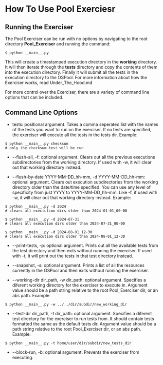 # How To Use Pool Exerciesr

## Running the Exerciser

The Pool Exerciser can be run with no options by navigating to the root directory **Pool_Exerciser** and running the command:

```
$ python __main__.py
```

This will create a timestamped execution directory in the **working** directory. It will then iterate
through the **tests** directory and copy the contents of them into the execution directory. Finally it
will submit all the tests in the execution directory to the OSPool. For more information about how
the Exerciser works, read Under_The_Hood.md

For more control over the Exerciser, there are a variety of command line options that can be
included.

## Command Line Options

- tests: positional argument. Takes a comma seperated list with the names of the tests you want
to run on the exerciser. If no tests are specified, the exerciser will execute all the tests in the
tests dir. Example:

```
$ python __main__.py checksum
# only the checksum test will be run
```

- --flush-all, -f: optional argument. Clears out all the previous executions subdirectories from
the working directory. If used with -w, it will clear out that working directory instead.

- --flush-by-date YYYY-MM-DD_hh-mm, -d YYYY-MM-DD_hh-mm: optional argument. Clears out execution
subdirectories from the working directory older than the date/time specified. You can use any level
of specificity from just YYYY to YYYY-MM-DD_hh-mm. Like -f, if used with -w, it will clear out that
working directory instead. Example:

```
$ python __main__.py -d 2024
# clears all exectution dirs older than 2024-01-01_00-00

$ python __main__.py -d 2024-07-31
# clears all execution dirs older than 2024-07-31_00-00

$ python __main__.py -d 2024-08-01_12-30
# clears all execution dirs older than 2024-08-01_12-30
```

- --print-tests, -p: optional argument. Prints out all the available tests from the test directory
and then exits without running the exerciser. If used with -t, it will print out the tests in that
test directory instead.

- --snapshot, -s: optional argument. Prints a list of all the resources currently in the OSPool and
then exits without running the exerciser.

- --working-dir dir_path, -w dir_path: optional argument. Specifies a diferent working directory
for the exerciser to execute in. Argument value should be a path string relative to the root 
Pool_Exerciser dir, or an abs path. Example:

```
$ python __main__.py -w ../../dir/subdir/new_working_dir
```

- --test-dir dir_path, -t dir_path: optional argument. Specifies a diferent test directory
for the exerciser to run tests from. It should contain tests formatted the same as the default tests
dir. Argument value should be a path string relative to the root Pool_Exerciser dir, or an abs path.
Example:

```
$ python __main__.py -t home/user/dir/subdir/new_tests_dir
```

- --block-run, -b: optional argument. Prevents the exerciser from executing.
